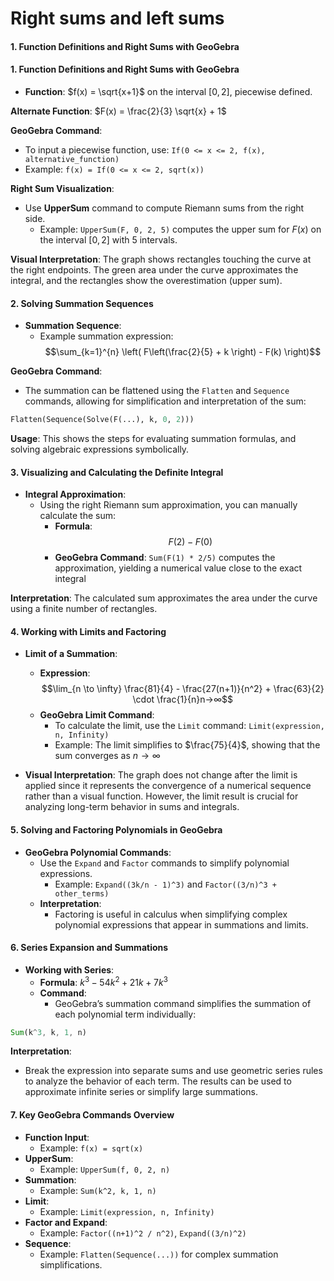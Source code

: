 # Right sums and left sums 

#### **1. Function Definitions and Right Sums with GeoGebra**

#### **1. Function Definitions and Right Sums with GeoGebra**

- **Function**: $f(x) = \sqrt{x+1}$ on the interval $[0,2]$, piecewise defined.

**Alternate Function**: $F(x) = \frac{2}{3} \sqrt{x} + 1$

**GeoGebra Command**:

- To input a piecewise function, use: `If(0 <= x <= 2, f(x), alternative_function)`
- Example: `f(x) = If(0 <= x <= 2, sqrt(x))`

**Right Sum Visualization**:

- Use **UpperSum** command to compute Riemann sums from the right side.
    - Example: `UpperSum(F, 0, 2, 5)` computes the upper sum for $F(x)$ on the interval $[0,2]$ with 5 intervals.

**Visual Interpretation**: The graph shows rectangles touching the curve at the right endpoints. The green area under the curve approximates the integral, and the rectangles show the overestimation (upper sum).

#### **2. Solving Summation Sequences**

- **Summation Sequence**:
    - Example summation expression: 
    $$\sum_{k=1}^{n} \left( F\left(\frac{2}{5} + k \right) - F(k) \right)$$

**GeoGebra Command**:

- The summation can be flattened using the `Flatten` and `Sequence` commands, allowing for simplification and interpretation of the sum:

```Python
Flatten(Sequence(Solve(F(...), k, 0, 2)))
```

**Usage**: This shows the steps for evaluating summation formulas, and solving algebraic expressions symbolically.


#### **3. Visualizing and Calculating the Definite Integral**

- **Integral Approximation**:
    - Using the right Riemann sum approximation, you can manually calculate the sum:
        - **Formula**: $$F(2) - F(0)$$
        - **GeoGebra Command**: `Sum(F(1) * 2/5)` computes the approximation, yielding a numerical value close to the exact integral

**Interpretation**: The calculated sum approximates the area under the curve using a finite number of rectangles.

#### **4. Working with Limits and Factoring**

- **Limit of a Summation**:
    
    - **Expression**: $$\lim_{n \to \infty} \frac{81}{4} - \frac{27(n+1)}{n^2} + \frac{63}{2} \cdot \frac{1}{n}n→∞$$
    - **GeoGebra Limit Command**:
        - To calculate the limit, use the `Limit` command: `Limit(expression, n, Infinity)`
        - Example: The limit simplifies to $\frac{75}{4}$, showing that the sum converges as $n→∞$ 
- **Visual Interpretation**: The graph does not change after the limit is applied since it represents the convergence of a numerical sequence rather than a visual function. However, the limit result is crucial for analyzing long-term behavior in sums and integrals.

#### **5. Solving and Factoring Polynomials in GeoGebra**

- **GeoGebra Polynomial Commands**:
    - Use the `Expand` and `Factor` commands to simplify polynomial expressions.
        - Example: `Expand((3k/n - 1)^3)` and `Factor((3/n)^3 + other_terms)`
    - **Interpretation**:
        - Factoring is useful in calculus when simplifying complex polynomial expressions that appear in summations and limits.


#### **6. Series Expansion and Summations**

- **Working with Series**:
    - **Formula**: $k^3 - 54k^2 + 21k + 7k^3$
    - **Command**:
        - GeoGebra’s summation command simplifies the summation of each polynomial term individually:

```rust
Sum(k^3, k, 1, n) 
```

**Interpretation**:

- Break the expression into separate sums and use geometric series rules to analyze the behavior of each term. The results can be used to approximate infinite series or simplify large summations.

#### **7. Key GeoGebra Commands Overview**

- **Function Input**:
    - Example: `f(x) = sqrt(x)`
- **UpperSum**:
    - Example: `UpperSum(f, 0, 2, n)`
- **Summation**:
    - Example: `Sum(k^2, k, 1, n)`
- **Limit**:
    - Example: `Limit(expression, n, Infinity)`
- **Factor and Expand**:
    - Example: `Factor((n+1)^2 / n^2)`, `Expand((3/n)^2)`
- **Sequence**:
    - Example: `Flatten(Sequence(...))` for complex summation simplifications.